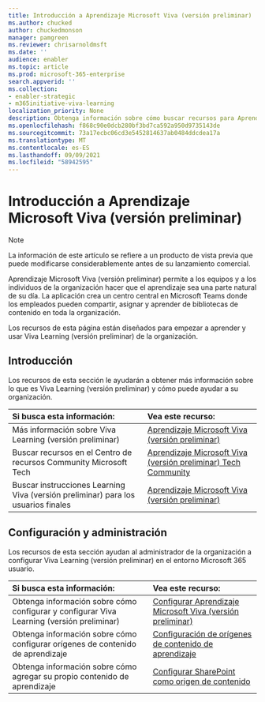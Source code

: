 ```yaml
---
title: Introducción a Aprendizaje Microsoft Viva (versión preliminar)
ms.author: chucked
author: chuckedmonson
manager: pamgreen
ms.reviewer: chrisarnoldmsft
ms.date: ''
audience: enabler
ms.topic: article
ms.prod: microsoft-365-enterprise
search.appverid: ''
ms.collection:
- enabler-strategic
- m365initiative-viva-learning
localization_priority: None
description: Obtenga información sobre cómo buscar recursos para Aprendizaje Microsoft Viva (versión preliminar).
ms.openlocfilehash: f868c90e0dcb280bf3bd7ca592a950d9735143de
ms.sourcegitcommit: 73a17ecbc06cd3e5452814637ab0484ddcdea17a
ms.translationtype: MT
ms.contentlocale: es-ES
ms.lasthandoff: 09/09/2021
ms.locfileid: "58942595"
---
```

# <a name="introduction-to-microsoft-viva-learning-preview"></a>Introducción a Aprendizaje Microsoft Viva (versión preliminar)

> [!NOTE]
> La información de este artículo se refiere a un producto de vista previa que puede modificarse considerablemente antes de su lanzamiento comercial. 

Aprendizaje Microsoft Viva (versión preliminar) permite a los equipos y a los individuos de la organización hacer que el aprendizaje sea una parte natural de su día. La aplicación crea un centro central en Microsoft Teams donde los empleados pueden compartir, asignar y aprender de bibliotecas de contenido en toda la organización.

Los recursos de esta página están diseñados para empezar a aprender y usar Viva Learning (versión preliminar) de la organización.

## <a name="get-started"></a>Introducción

Los recursos de esta sección le ayudarán a obtener más información sobre lo que es Viva Learning (versión preliminar) y cómo puede ayudar a su organización.

| Si busca esta información: | Vea este recurso: |
|:-----|:-----|
|Más información sobre Viva Learning (versión preliminar)|[Aprendizaje Microsoft Viva (versión preliminar)](overview-viva-learning.md)|
|Buscar recursos en el Centro de recursos Community Microsoft Tech|[Aprendizaje Microsoft Viva (versión preliminar) Tech Community](https://resources.techcommunity.microsoft.com/viva-learning/)|
|Buscar instrucciones Learning Viva (versión preliminar) para los usuarios finales|[Aprendizaje Microsoft Viva (versión preliminar)](https://support.microsoft.com/office/learning-preview-app-01bfed12-c327-41e0-a68f-7fa527dcc98a)|

## <a name="set-up-and-administration"></a>Configuración y administración

Los recursos de esta sección ayudan al administrador de la organización a configurar Viva Learning (versión preliminar) en el entorno Microsoft 365 usuario.

| Si busca esta información: | Vea este recurso: |
|:-----|:-----|
|Obtenga información sobre cómo configurar y configurar Viva Learning (versión preliminar)|[Configurar Aprendizaje Microsoft Viva (versión preliminar)](set-up-teams-admin-center.md)|
|Obtenga información sobre cómo configurar orígenes de contenido de aprendizaje|[Configuración de orígenes de contenido de aprendizaje](content-sources-365-admin-center.md)|
|Obtenga información sobre cómo agregar su propio contenido de aprendizaje|[Configurar SharePoint como origen de contenido](configure-sharepoint-content-source.md)|





